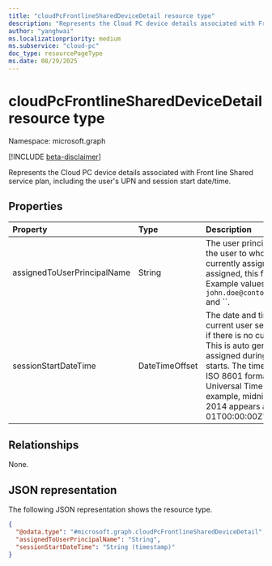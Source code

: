 ```yaml
---
title: "cloudPcFrontlineSharedDeviceDetail resource type"
description: "Represents the Cloud PC device details associated with Front line Shared service plan, including the user's UPN and session start date/time."
author: "yanghwai"
ms.localizationpriority: medium
ms.subservice: "cloud-pc"
doc_type: resourcePageType
ms.date: 08/29/2025
---
```


# cloudPcFrontlineSharedDeviceDetail resource type

Namespace: microsoft.graph

[!INCLUDE [beta-disclaimer](../../includes/beta-disclaimer.md)]

Represents the Cloud PC device details associated with Front line Shared service plan, including the user's UPN and session start date/time.

## Properties

|Property|Type|Description|
|:---|:---|:---|
|assignedToUserPrincipalName|String|The user principal name (UPN) of the user to whom the device is currently assigned. If no user is assigned, this field remains empty. Example values, `john.doe@contoso.onmicrosoft.com` and ``.|
|sessionStartDateTime|DateTimeOffset|The date and time when the current user session starts, or null if there is no current user session. This is auto generated and assigned during each session starts. The timestamp is shown in ISO 8601 format and Coordinated Universal Time (UTC). For example, midnight UTC on Jan 1, 2014 appears as '2014-01-01T00:00:00Z'.|

## Relationships

None.

## JSON representation

The following JSON representation shows the resource type.
<!-- {
  "blockType": "resource",
  "@odata.type": "microsoft.graph.cloudPcFrontlineSharedDeviceDetail",
  "openType": false
}
-->
``` json
{
  "@odata.type": "#microsoft.graph.cloudPcFrontlineSharedDeviceDetail",
  "assignedToUserPrincipalName": "String",
  "sessionStartDateTime": "String (timestamp)"
}
```
